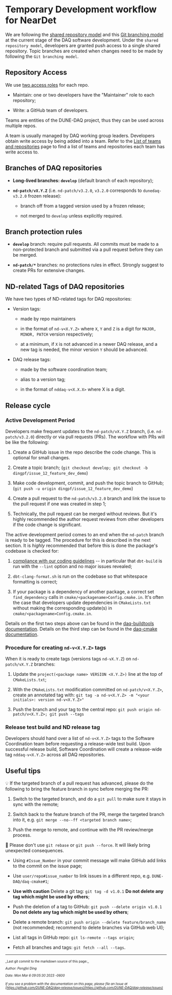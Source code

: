 # Temporary Development workflow for NearDet

We are following the [shared repository model](https://docs.github.com/en/github/collaborating-with-issues-and-pull-requests/about-collaborative-development-models) and this [Git branching model](https://nvie.com/posts/a-successful-git-branching-model/) at the current stage of the DAQ software development. Under the `shared repository model`, developers are granted push access to a single shared repository. Topic branches are created when changes need to be made by following the `Git branching model`.

## Repository Access

We use [two access roles](https://home.fnal.gov/~dingpf/repo_access_role.png) for each repo.


* Maintain: one or two developers have the "Maintainer" role to each repository;

* Write: a GitHub team of developers.

Teams are entities of the DUNE-DAQ project, thus they can be used across multiple repos.

A team is usually managed by DAQ working group leaders. Developers obtain write access by being added into a team. Refer to the [List of teams and repositories](team_repos.md) page to find a list of teams and repositories each team has write access to.


## Branches of DAQ repositories


* **Long-lived branches: `develop`** (default branch of each repository);

* **`nd-patch/vX.Y.Z`** (i.e. `nd-patch/v3.2.0`, `v3.2.0` corresponds to `dunedaq-v3.2.0` frozen release):

  * branch off from a tagged version used by a frozen release;

  * not merged to `develop` unless explicitly required.


## Branch protection rules


* **`develop`** branch: require pull requests. All commits must be made to a non-protected branch and submitted via a pull request before they can be merged.

* **`nd-patch/*`** branches: no protections rules in effect. Strongly suggest to create PRs for extensive changes.

## ND-related Tags of DAQ repositories

We have two types of ND-related tags for DAQ repositories:


* Version tags: 

    * made by repo maintainers

    * in the format of `nd-v<X.Y.Z>` where `X`, `Y` and `Z` is a digit for `MAJOR, MINOR, PATCH` version respectively;

    * at a minimum, if `X` is not advanced in a newer DAQ release, and a new tag is needed, the minor version `Y` should be advanced.

* DAQ release tags: 

    * made by the software coordination team;

    * alias to a version tag;

    * in the format of `nddaq-v<X.X.X>` where X is a digit.

## Release cycle 

### Active Development Period

Developers make frequent updates to the `nd-patch/vX.Y.Z` branch, (i.e. `nd-patch/v3.2.0`) directly or via pull requests (PRs). The workflow with PRs will be like the following:



1. Create a GitHub issue in the repo describe the code change. This is optional for small changes.


2. Create a topic branch; (`git checkout develop; git checkout -b dingpf/issue_12_feature_dev_demo`)


3. Make code development, commit, and push the topic branch to GitHub; (`git push -u origin dingpf/issue_12_feature_dev_demo`)


4. Create a pull request to the `nd-patch/v3.2.0` branch and link the issue to the pull request if one was created in step 1;


5. Technically, the pull request can be merged without reviews. But it's highly recommended the author request reviews from other developers if the code change is significant.

The active development period comes to an end when the `nd-patch` branch is ready to be tagged. The procedure for this is described in the next section. It is _highly_ recommended that before this is done the package's codebase is checked for:



1. [compliance with our coding guidelines](https://dune-daq-sw.readthedocs.io/en/latest/packages/styleguide/) -- in particular that `dbt-build` is run with the `--lint` option and no major issues revealed;


2. `dbt-clang-format.sh` is run on the codebase so that whitespace formatting is correct;


3. If your package is a dependency of another package, a correct set `find_dependency` calls in `cmake/<packagename>Config.cmake.in`. It's often the case that developers update dependencies in `CMakeLists.txt` without making the corresponding update(s) in `cmake/<packagename>Config.cmake.in`.

Details on the first two steps above can be found in the [daq-buildtools documentation](https://dune-daq-sw.readthedocs.io/en/latest/packages/daq-buildtools/#useful-build-options). Details on the third step can be found in the [daq-cmake documentation](https://dune-daq-sw.readthedocs.io/en/latest/packages/daq-cmake/#installing-your-project-as-a-local-package).


### Procedure for creating `nd-v<X.Y.Z>` tags

When it is ready to create tags (versions tags `nd-vX.Y.Z`) on `nd-patch/vX.Y.Z` branches:



1. Update the `project(<package name> VERSION <X.Y.Z>)` line at the top of `CMakeLists.txt`;


2. With the `CMakeLists.txt` modification committed on `nd-patch/v<X.Y.Z>`, create an annotated tag with: `git tag -a nd-v<X.Y.Z> -m "<your initials>: version nd-v<X.Y.Z>"`


3. Push the branch and your tag to the central repo: `git push origin nd-patch/v<X.Y.Z>; git push --tags`

### Release test build and ND release tag

Developers should hand over a list of `nd-v<X.Y.Z>` tags to the Software Coordination team before requesting a release-wide test build. Upon successful release build, Software Coordination will create a release-wide tag `nddaq-v<X.Y.Z>` across all DAQ repositories. 

## Useful tips


💡 If the targeted branch of a pull request has advanced, please do the following to bring the feature branch in sync before merging the PR:


1. Switch to the targeted branch, and do a `git pull` to make sure it stays in sync with the remote;


2. Switch back to the feature branch of the PR, merge the targeted branch into it, e.g. `git merge --no--ff <targeted branch name>`;


3. Push the merge to remote, and continue with the PR review/merge process.

:red_circle: Please don't use `git rebase` or `git push --force`. It will likely bring unexpected consequences.


* Using `#Issue_Number` in your commit message will make GitHub add links to the commit on the issue page;

* Use `user/repo#issue_number` to link issues in a different repo, e.g. `DUNE-DAQ/daq-cmake#1`;

* **Use with caution** Delete a git tag: `git tag -d v1.0.1` **Do not delete any tag which might be used by others**;

* Push the deletion of a tag to GitHub: `git push --delete origin v1.0.1` **Do not delete any tag which might be used by others**;

* Delete a remote branch: `git push origin --delete feature/branch_name` (not recommended; recommend to delete branches via GitHub web UI);

* List all tags in GitHub repo: `git ls-remote --tags origin`;

* Fetch all branches and tags: `git fetch --all --tags`.

<!---
## Screenshots of some examples

### Repository access

![repo-access](https://i.imgur.com/ddLJeif.png)

### Branch settings

![branch-settings](https://i.imgur.com/WbBJB86.png)

### Branch protection rules

![branch-protection-rules](https://i.imgur.com/NMp0vMU.png)

### Managing branches

![managing-branches](https://i.imgur.com/d25W5er.png)

### View Network Graph

![network-graph](https://i.imgur.com/ogmjKYr.png)
--->


-----

<font size="1">
_Last git commit to the markdown source of this page:_


_Author: Pengfei Ding_

_Date: Mon Mar 6 09:05:30 2023 -0600_

_If you see a problem with the documentation on this page, please file an Issue at [https://github.com/DUNE-DAQ/daq-release/issues](https://github.com/DUNE-DAQ/daq-release/issues)_
</font>
